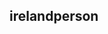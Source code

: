 ## irelandperson 

<!--
**irelandperson/irelandperson** is a ✨ _special_ ✨ repository because its `README.md` (this file) appears on your GitHub profile.

Here are some ideas to get you started:

- 🔭 I’m currently working on ...
- 🌱 I’m currently learning ...
- 👯 I’m looking to collaborate on ...
- 🤔 I’m looking for help with ...
- 💬 Ask me about ...
- 📫 How to reach me: person.i@northeastern.edu
- 😄 Pronouns: she/her
- ⚡ Fun fact: I enjoy watching basketball
-->

